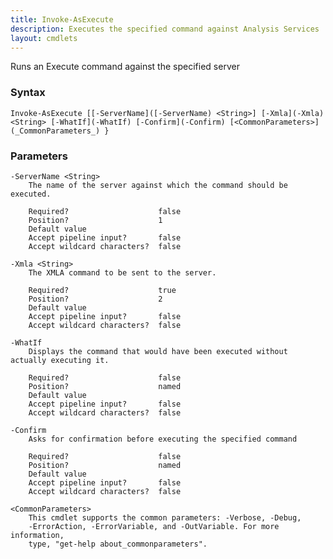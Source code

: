 ```yaml
---
title: Invoke-AsExecute
description: Executes the specified command against Analysis Services
layout: cmdlets
---
```

Runs an Execute command against the specified server

### Syntax
```
Invoke-AsExecute [[-ServerName]([-ServerName) <String>] [-Xmla](-Xmla) <String> [-WhatIf](-WhatIf) [-Confirm](-Confirm) [<CommonParameters>](_CommonParameters_) }
```

### Parameters
    -ServerName <String>
        The name of the server against which the command should be executed.

        Required?                    false
        Position?                    1
        Default value
        Accept pipeline input?       false
        Accept wildcard characters?  false

    -Xmla <String>
        The XMLA command to be sent to the server.

        Required?                    true
        Position?                    2
        Default value
        Accept pipeline input?       false
        Accept wildcard characters?  false

    -WhatIf
        Displays the command that would have been executed without actually executing it.

        Required?                    false
        Position?                    named
        Default value
        Accept pipeline input?       false
        Accept wildcard characters?  false

    -Confirm
        Asks for confirmation before executing the specified command

        Required?                    false
        Position?                    named
        Default value
        Accept pipeline input?       false
        Accept wildcard characters?  false

    <CommonParameters>
        This cmdlet supports the common parameters: -Verbose, -Debug,
        -ErrorAction, -ErrorVariable, and -OutVariable. For more information,
        type, "get-help about_commonparameters".